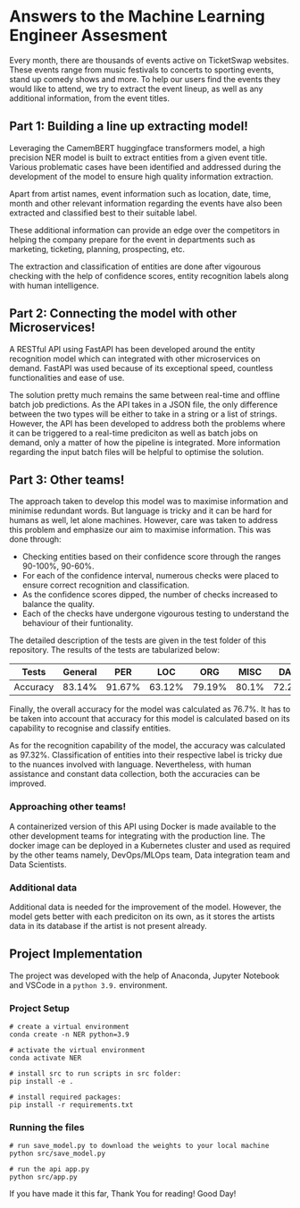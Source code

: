 # Answers to the Machine Learning Engineer Assesment

Every month, there are thousands of events active on TicketSwap websites. These events range from music festivals to concerts to sporting events, stand up comedy shows and more. To help our users find the events they would like to attend, we try to extract the event lineup, as well as any additional information, from the event titles. 

## Part 1: Building a line up extracting model!

Leveraging the CamemBERT huggingface transformers model, a high precision NER model is built to extract entities from a given event title.
Various problematic cases have been identified and addressed during the development of the model to ensure high quality information extraction.

Apart from artist names, event information such as location, date, time, month and other relevant information regarding the events have also been extracted and classified best to their suitable label.

These additional information can provide an edge over the competitors in helping the company prepare for the event in departments such as marketing, ticketing, planning, prospecting, etc.

The extraction and classification of entities are done after vigourous checking with the help of confidence scores, entity recognition labels along with human intelligence.

## Part 2: Connecting the model with other Microservices!

A RESTful API using FastAPI has been developed around the entity recognition model which can integrated with other microservices on demand.
FastAPI was used because of its exceptional speed, countless functionalities and ease of use.

The solution pretty much remains the same between real-time and offline batch job predictions. As the API takes in a JSON file, the only difference between the two types will be either to take in a string or a list of strings. However, the API has been developed to address both the problems where it can be triggered to a real-time prediciton as well as batch jobs on demand, only a matter of how the pipeline is integrated. More information regarding the input batch files will be helpful to optimise the solution.

## Part 3: Other teams!

The approach taken to develop this model was to maximise information and minimise redundant words. But language is tricky and it can be hard for humans as well, let alone machines. However, care was taken to address this problem and emphasize our aim to maximise information. This was done through:

* Checking entities based on their confidence score through the ranges 90-100%, 90-60%.
* For each of the confidence interval, numerous checks were placed to ensure correct recognition and classification.
* As the confidence scores dipped, the number of checks increased to balance the quality.
* Each of the checks have undergone vigourous testing to understand the behaviour of their funtionality.

The detailed description of the tests are given in the test folder of this repository. The results of the tests are tabularized below:

| Tests    | General | PER    | LOC    | ORG    | MISC  | DATE   |
|----------|---------|--------|--------|--------|-------|--------|
| Accuracy | 83.14%  | 91.67% | 63.12% | 79.19% | 80.1% | 72.22% |

Finally, the overall accuracy for the model was calculated as 76.7%.
It has to be taken into account that accuracy for this model is calculated based on its capability to recognise and classify entities.

As for the recognition capability of the model, the accuracy was calculated as 97.32%.
Classification of entities into their respective label is tricky due to the nuances involved with language.
Nevertheless, with human assistance and constant data collection, both the accuracies can be improved.

### Approaching other teams!

A containerized version of this API using Docker is made available to the other development teams for integrating with the production line.
The docker image can be deployed in a Kubernetes cluster and used as required by the other teams namely, DevOps/MLOps team, Data integration team and Data Scientists.

### Additional data

Additional data is needed for the improvement of the model. However, the model gets better with each prediciton on its own, as it stores the artists data in its database if the artist is not present already.


## Project Implementation

The project was developed with the help of Anaconda, Jupyter Notebook and VSCode in a `python 3.9.` environment.

### Project Setup

```
# create a virtual environment
conda create -n NER python=3.9

# activate the virtual environment
conda activate NER

# install src to run scripts in src folder:
pip install -e .

# install required packages:
pip install -r requirements.txt 

```

### Running the files

```
# run save_model.py to download the weights to your local machine
python src/save_model.py

# run the api app.py
python src/app.py
```

If you have made it this far, Thank You for reading! Good Day!
